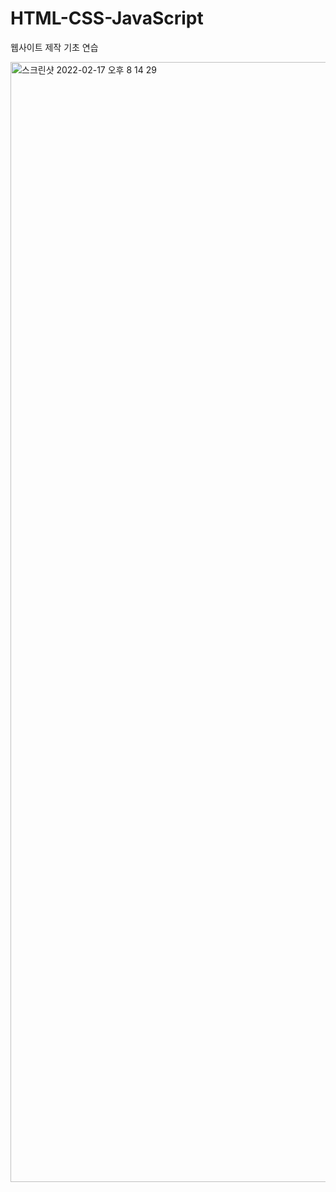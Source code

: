 # HTML-CSS-JavaScript
웹사이트 제작 기초 연습

<img width="1792" alt="스크린샷 2022-02-17 오후 8 14 29" src="https://user-images.githubusercontent.com/77865395/154470276-636bc715-38f3-4abc-9a8b-fcad03dc3475.png">
